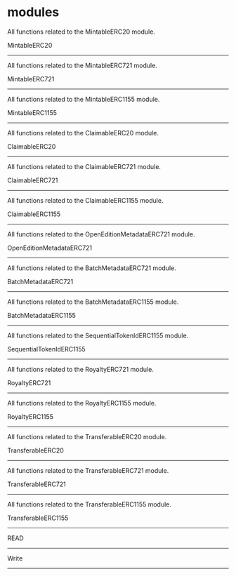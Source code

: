 # modules

All functions related to the MintableERC20 module.


MintableERC20

---

All functions related to the MintableERC721 module.


MintableERC721

---

All functions related to the MintableERC1155 module.


MintableERC1155

---

All functions related to the ClaimableERC20 module.


ClaimableERC20

---

All functions related to the ClaimableERC721 module.


ClaimableERC721

---

All functions related to the ClaimableERC1155 module.


ClaimableERC1155

---

All functions related to the OpenEditionMetadataERC721 module.


OpenEditionMetadataERC721

---

All functions related to the BatchMetadataERC721 module.


BatchMetadataERC721

---

All functions related to the BatchMetadataERC1155 module.


BatchMetadataERC1155

---

All functions related to the SequentialTokenIdERC1155 module.


SequentialTokenIdERC1155

---

All functions related to the RoyaltyERC721 module.


RoyaltyERC721

---

All functions related to the RoyaltyERC1155 module.


RoyaltyERC1155

---

All functions related to the TransferableERC20 module.


TransferableERC20

---

All functions related to the TransferableERC721 module.


TransferableERC721

---

All functions related to the TransferableERC1155 module.


TransferableERC1155

---

READ

---

Write

---


